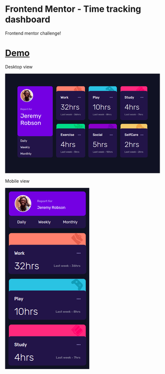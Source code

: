 # Frontend Mentor - Time tracking dashboard

Frontend mentor challenge!

# [Demo](https://time-tracking-dashboard-karian.vercel.app/)

Desktop view

![Screenshot](images/desktop-view.png)

Mobile view

![Screenshot](images/mobile-view.png)
